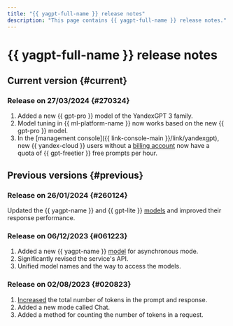 ```yaml
---
title: "{{ yagpt-full-name }} release notes"
description: "This page contains {{ yagpt-full-name }} release notes."
---
```


# {{ yagpt-full-name }} release notes

## Current version {#current}

### Release on 27/03/2024 {#270324}

1. Added a new {{ gpt-pro }} model of the YandexGPT 3 family.
1. Model tuning in {{ ml-platform-name }} now works based on the new {{ gpt-pro }} model.
1. In the [management console]({{ link-console-main }}/link/yandexgpt), new {{ yandex-cloud }} users without a [billing account](../billing/concepts/billing-account.md) now have a quota of {{ gpt-freetier }} free prompts per hour.

## Previous versions {#previous}

### Release on 26/01/2024 {#260124}

Updated the {{ yagpt-name }} and {{ gpt-lite }} [models](concepts/models.md) and improved their response performance.

### Release on 06/12/2023 {#061223}

1. Added a new {{ yagpt-name }} [model](concepts/models.md) for asynchronous mode.
1. Significantly revised the service's API.
1. Unified model names and the way to access the models.

### Release on 02/08/2023 {#020823}

1. [Increased](concepts/limits.md) the total number of tokens in the prompt and response.
1. Added a new mode called Chat.
1. Added a method for counting the number of tokens in a request.
